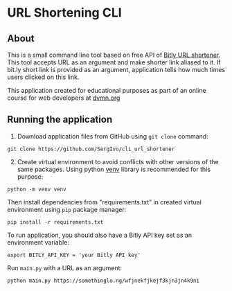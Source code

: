 # URL Shortening CLI

## About

This is a small command line tool based on free API of [Bitly URL shortener](https://bitly.com/). This tool accepts URL as an argument and make shorter link aliased to it. If bit.ly short link is provided as an argument, application tells how much times users clicked on this link.

This application created for educational purposes as part of an online course for web developers at [dvmn.org](https://dvmn.org/)

## Running the application

1. Download application files from GitHub using `git clone` command:
```
git clone https://github.com/SergIvo/cli_url_shortener
```
2. Create virtual environment to avoid conflicts with other versions of the same packages. Using python [venv](https://docs.python.org/3/library/venv.html) library is recommended for this purpose:
```
python -m venv venv
```
Then install dependencies from "requirements.txt" in created virtual environment using `pip` package manager:
```
pip install -r requirements.txt
```
To run application, you should also have a Bitly API key set as an environment variable:
```
export BITLY_API_KEY = 'your Bitly API key'
```
Run `main.py` with a URL as an argument:
```
python main.py https://somethinglo.ng/wfjnekfjkejf3kjn3jn4k9ni
```
